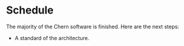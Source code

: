 # Schedule
The majority of the Chern software is finished.
Here are the next steps:
+ A standard of the architecture.

